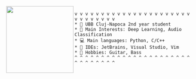 

<img align="left" src="assets/castle.gif" width="180" height="180" />  



```
v v v v v v v v v v v v v v v v v v v v v v v v v v v v v v  
* 🏫 UBB Cluj-Napoca 2nd year student  
* 🧠 Main Interests: Deep Learning, Audio Classification  
* 💻 Main languages: Python, C/C++  
* 💾 IDEs: JetBrains, Visual Studio, Vim  
* 🎸 Hobbies: Guitar, Bass  
^ ^ ^ ^ ^ ^ ^ ^ ^ ^ ^ ^ ^ ^ ^ ^ ^ ^ ^ ^ ^ ^ ^ ^ ^ ^ ^ ^ ^ ^  
```
